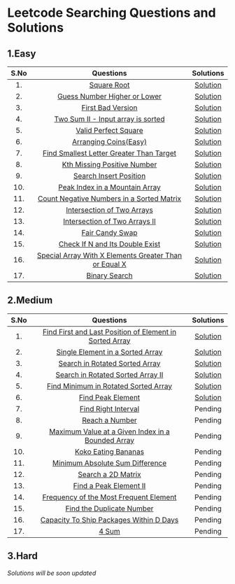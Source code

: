 # Leetcode Searching Questions and Solutions
## 1.Easy
| S.No | Questions | Solutions |
| :---: | :---: | :---: |
| 1. | [Square Root](https://leetcode.com/problems/sqrtx/) | [Solution](https://github.com/Samadrita-Shaw/Leetcode-Solutions-DSAwithKunal/blob/main/DSA%20with%20Kunal%20-%20Solutions/02-searching-solution/1-Easy/SquareRoot.java) |
| 2. | [Guess Number Higher or Lower](https://leetcode.com/problems/guess-number-higher-or-lower/) | [Solution](https://github.com/Samadrita-Shaw/Leetcode-Solutions-DSAwithKunal/blob/main/DSA%20with%20Kunal%20-%20Solutions/02-searching-solution/1-Easy/GuessHigherOrLower.java) |
| 3. | [First Bad Version](https://leetcode.com/problems/first-bad-version/) | [Solution](https://github.com/Samadrita-Shaw/Leetcode-Solutions-DSAwithKunal/blob/main/DSA%20with%20Kunal%20-%20Solutions/02-searching-solution/1-Easy/BadVersion.java) |
| 4. | [Two Sum II - Input array is sorted](https://leetcode.com/problems/two-sum-ii-input-array-is-sorted/) | [Solution](https://github.com/Samadrita-Shaw/Leetcode-Solutions-DSAwithKunal/blob/main/DSA%20with%20Kunal%20-%20Solutions/02-searching-solution/1-Easy/TwoSum.java) |
| 5. | [Valid Perfect Square](https://leetcode.com/problems/valid-perfect-square/) | [Solution](https://github.com/Samadrita-Shaw/Leetcode-Solutions-DSAwithKunal/blob/main/DSA%20with%20Kunal%20-%20Solutions/02-searching-solution/1-Easy/ValidPerfectSquare.java) |
| 6. | [Arranging Coins(Easy)](https://leetcode.com/problems/arranging-coins/) | [Solution](https://github.com/Samadrita-Shaw/Leetcode-Solutions-DSAwithKunal/blob/main/DSA%20with%20Kunal%20-%20Solutions/02-searching-solution/1-Easy/ArrangingCoins.java) |
| 7. | [Find Smallest Letter Greater Than Target](https://leetcode.com/problems/find-smallest-letter-greater-than-target/) | [Solution](https://github.com/Samadrita-Shaw/Leetcode-Solutions-DSAwithKunal/blob/main/DSA%20with%20Kunal%20-%20Solutions/02-searching-solution/1-Easy/CeilingAlphabet.java) |
| 8. | [Kth Missing Positive Number](https://leetcode.com/problems/kth-missing-positive-number/) | [Solution](https://github.com/Samadrita-Shaw/Leetcode-Solutions-DSAwithKunal/blob/main/DSA%20with%20Kunal%20-%20Solutions/02-searching-solution/1-Easy/KthMissingNumber.java) |
| 9. | [Search Insert Position](https://leetcode.com/problems/search-insert-position/) | [Solution](https://github.com/Samadrita-Shaw/Leetcode-Solutions-DSAwithKunal/blob/main/DSA%20with%20Kunal%20-%20Solutions/02-searching-solution/1-Easy/InsertPos.java) |
| 10. | [Peak Index in a Mountain Array](https://leetcode.com/problems/peak-index-in-a-mountain-array/) | [Solution](https://github.com/Samadrita-Shaw/Leetcode-Solutions-DSAwithKunal/blob/main/DSA%20with%20Kunal%20-%20Solutions/02-searching-solution/1-Easy/MountainPeak.java) |
| 11. | [Count Negative Numbers in a Sorted Matrix](https://leetcode.com/problems/count-negative-numbers-in-a-sorted-matrix/) | [Solution](https://github.com/Samadrita-Shaw/Leetcode-Solutions-DSAwithKunal/blob/main/DSA%20with%20Kunal%20-%20Solutions/02-searching-solution/1-Easy/CountNegative.java) |
| 12. | [Intersection of Two Arrays](https://leetcode.com/problems/intersection-of-two-arrays/) | [Solution](https://github.com/Samadrita-Shaw/Leetcode-Solutions-DSAwithKunal/blob/main/DSA%20with%20Kunal%20-%20Solutions/02-searching-solution/1-Easy/IntersectionArrays.java) |
| 13. | [Intersection of Two Arrays II](https://leetcode.com/problems/intersection-of-two-arrays-ii/) | [Solution](https://github.com/Samadrita-Shaw/Leetcode-Solutions-DSAwithKunal/blob/main/DSA%20with%20Kunal%20-%20Solutions/02-searching-solution/1-Easy/IntersectionArrayRepeat.java) |
| 14. | [Fair Candy Swap](https://leetcode.com/problems/fair-candy-swap/) | [Solution](https://github.com/Samadrita-Shaw/Leetcode-Solutions-DSAwithKunal/blob/main/DSA%20with%20Kunal%20-%20Solutions/02-searching-solution/1-Easy/FairCandySwap.java) |
| 15. | [Check If N and Its Double Exist](https://leetcode.com/problems/check-if-n-and-its-double-exist/) | [Solution](https://github.com/Samadrita-Shaw/Leetcode-Solutions-DSAwithKunal/blob/main/DSA%20with%20Kunal%20-%20Solutions/02-searching-solution/1-Easy/NDoubleExists.java) |
| 16. | [Special Array With X Elements Greater Than or Equal X](https://leetcode.com/problems/special-array-with-x-elements-greater-than-or-equal-x/) | [Solution](https://github.com/Samadrita-Shaw/Leetcode-Solutions-DSAwithKunal/blob/main/DSA%20with%20Kunal%20-%20Solutions/02-searching-solution/1-Easy/SpecialArray.java) |
| 17. | [Binary Search](https://leetcode.com/problems/binary-search/) | [Solution](https://github.com/Samadrita-Shaw/Leetcode-Solutions-DSAwithKunal/blob/main/DSA%20with%20Kunal%20-%20Solutions/02-searching-solution/1-Easy/BinarySearch.java) |

## 2.Medium
| S.No | Questions | Solutions |
| :---: | :---: | :---: |
| 1. | [Find First and Last Position of Element in Sorted Array](https://leetcode.com/problems/find-first-and-last-position-of-element-in-sorted-array/) | [Solution](https://github.com/Samadrita-Shaw/Leetcode-Solutions-DSAwithKunal/blob/main/DSA%20with%20Kunal%20-%20Solutions/02-searching-solution/2-Medium/FirstLastPosition.java) | 
| 2. | [Single Element in a Sorted Array](https://leetcode.com/problems/single-element-in-a-sorted-array/) | [Solution](https://github.com/Samadrita-Shaw/Leetcode-Solutions-DSAwithKunal/blob/main/DSA%20with%20Kunal%20-%20Solutions/02-searching-solution/2-Medium/SingleElementInSortedArray.java) |
| 3. | [Search in Rotated Sorted Array](https://leetcode.com/problems/search-in-rotated-sorted-array/) | [Solution](https://github.com/Samadrita-Shaw/Leetcode-Solutions-DSAwithKunal/blob/main/DSA%20with%20Kunal%20-%20Solutions/02-searching-solution/2-Medium/RotatedArrayBS.java) |
| 4. | [Search in Rotated Sorted Array II](https://leetcode.com/problems/search-in-rotated-sorted-array-ii/) | [Solution](https://github.com/Samadrita-Shaw/Leetcode-Solutions-DSAwithKunal/blob/main/DSA%20with%20Kunal%20-%20Solutions/02-searching-solution/2-Medium/RotatedArray_II.java) |
| 5. | [Find Minimum in Rotated Sorted Array](https://leetcode.com/problems/find-minimum-in-rotated-sorted-array/) | [Solution](https://github.com/Samadrita-Shaw/Leetcode-Solutions-DSAwithKunal/blob/main/DSA%20with%20Kunal%20-%20Solutions/02-searching-solution/2-Medium/MinimumInRotatedArray.java) |
| 6. | [Find Peak Element](https://leetcode.com/problems/find-peak-element/) | [Solution](https://github.com/Samadrita-Shaw/Leetcode-Solutions-DSAwithKunal/blob/main/DSA%20with%20Kunal%20-%20Solutions/02-searching-solution/2-Medium/PeakElement.java) |
| 7. | [Find Right Interval](https://leetcode.com/problems/find-right-interval/) | Pending |
| 8. | [Reach a Number](https://leetcode.com/problems/reach-a-number/) | Pending |
| 9. | [Maximum Value at a Given Index in a Bounded Array](https://leetcode.com/problems/maximum-value-at-a-given-index-in-a-bounded-array/) | Pending |
| 10. | [Koko Eating Bananas](https://leetcode.com/problems/koko-eating-bananas/) | Pending |
| 11. | [Minimum Absolute Sum Difference](https://leetcode.com/problems/minimum-absolute-sum-difference/) | Pending |
| 12. | [Search a 2D Matrix](https://leetcode.com/problems/search-a-2d-matrix/) | Pending |
| 13. | [Find a Peak Element II](https://leetcode.com/problems/find-a-peak-element-ii/) | Pending |
| 14. | [Frequency of the Most Frequent Element](https://leetcode.com/problems/frequency-of-the-most-frequent-element/) | Pending |
| 15. | [Find the Duplicate Number](https://leetcode.com/problems/find-the-duplicate-number/) | Pending |
| 16. | [Capacity To Ship Packages Within D Days](https://leetcode.com/problems/capacity-to-ship-packages-within-d-days/) | Pending |
| 17. | [4 Sum](https://leetcode.com/problems/4sum/) | Pending |

## 3.Hard
*Solutions will be soon updated*
